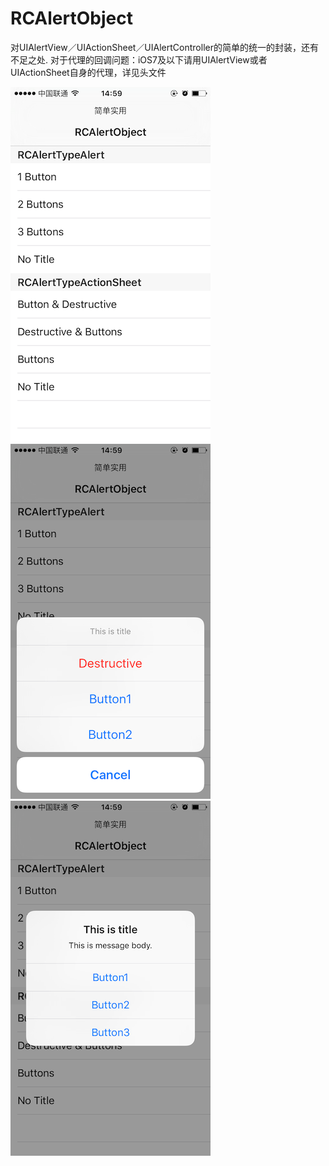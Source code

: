 # RCAlertObject
对UIAlertView／UIActionSheet／UIAlertController的简单的统一的封装，还有不足之处.
对于代理的回调问题：iOS7及以下请用UIAlertView或者UIActionSheet自身的代理，详见头文件


![image](https://github.com/Hymn-RoyCHANG/RCAlertObject/raw/master/Images/rcalert_1.png)
![image](https://github.com/Hymn-RoyCHANG/RCAlertObject/raw/master/Images/rcalert_2.png)
![image](https://github.com/Hymn-RoyCHANG/RCAlertObject/raw/master/Images/rcalert_3.png)
